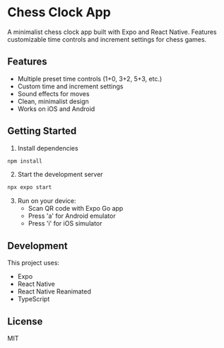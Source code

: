 # Chess Clock App

A minimalist chess clock app built with Expo and React Native. Features customizable time controls and increment settings for chess games.

## Features

- Multiple preset time controls (1+0, 3+2, 5+3, etc.)
- Custom time and increment settings
- Sound effects for moves
- Clean, minimalist design
- Works on iOS and Android

## Getting Started

1. Install dependencies

```bash
npm install
```

2. Start the development server

```bash
npx expo start
```

3. Run on your device:
   - Scan QR code with Expo Go app
   - Press 'a' for Android emulator
   - Press 'i' for iOS simulator

## Development

This project uses:

- Expo
- React Native
- React Native Reanimated
- TypeScript

## License

MIT
